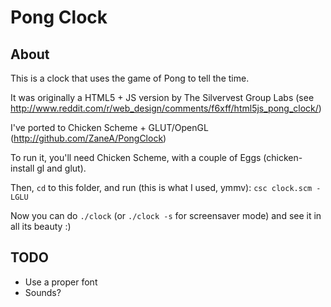 Pong Clock
==========

About
-----
This is a clock that uses the game of Pong to tell the time.

It was originally a HTML5 + JS version by The Silvervest Group Labs (see http://www.reddit.com/r/web_design/comments/f6xff/html5js_pong_clock/)

I've ported to Chicken Scheme + GLUT/OpenGL (http://github.com/ZaneA/PongClock)

To run it, you'll need Chicken Scheme, with a couple of Eggs (chicken-install gl and glut).

Then, `cd` to this folder, and run (this is what I used, ymmv): `csc clock.scm -LGLU`

Now you can do `./clock` (or `./clock -s` for screensaver mode) and see it in all its beauty :)


TODO
----

* Use a proper font
* Sounds?
